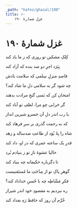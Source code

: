 ```yaml
---
_path: "hafez/ghazal/190"
title: >-
    غزل شمارهٔ ۱۹۰
---
```

# غزل شمارهٔ ۱۹۰

<div class="b" id="bn1"><div class="m1"><p>کِلکِ مشکین تو روزی که ز ما یاد کند</p></div>
<div class="m2"><p>بِبَرَد اجرِ دو صد بنده که آزاد کند</p></div></div>
<div class="b" id="bn2"><div class="m1"><p>قاصدِ منزلِ سِلمی که سلامت بادش</p></div>
<div class="m2"><p>چه شود گر به سلامی دلِ ما شاد کند؟</p></div></div>
<div class="b" id="bn3"><div class="m1"><p>امتحان کن که بَسی گنجِ مرادت بدهند</p></div>
<div class="m2"><p>گر خرابی چو مرا، لطفِ تو آباد کند</p></div></div>
<div class="b" id="bn4"><div class="m1"><p>یا رب اندر دلِ آن خسرو شیرین انداز</p></div>
<div class="m2"><p>که به رحمت گذری بر سرِ فرهاد کند</p></div></div>
<div class="b" id="bn5"><div class="m1"><p>شاه را بِهْ بُوَد از طاعتِ صدساله و زهد</p></div>
<div class="m2"><p>قدرِ یک ساعته عمری که در او، داد کند</p></div></div>
<div class="b" id="bn6"><div class="m1"><p>حالیا عشوهٔ نازِ تو ز بنیادم بُرد</p></div>
<div class="m2"><p>تا دگرباره حکیمانه چه بنیاد کند</p></div></div>
<div class="b" id="bn7"><div class="m1"><p>گوهرِ پاکِ تو از مِدْحَتِ ما مُستَغنیست</p></div>
<div class="m2"><p>فکرِ مَشّاطِه چه با حُسنِ خداداد کند؟</p></div></div>
<div class="b" id="bn8"><div class="m1"><p>ره نبردیم به مقصودِ خود اندر شیراز</p></div>
<div class="m2"><p>خُرَّم آن روز که حافظ رَهِ بغداد کند</p></div></div>
